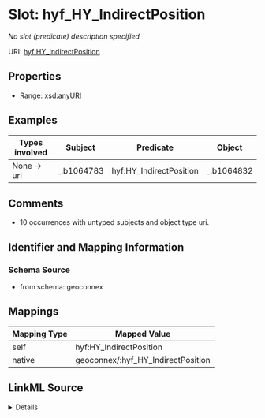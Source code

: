 

# Slot: hyf_HY_IndirectPosition


_No slot (predicate) description specified_





URI: [hyf:HY_IndirectPosition](https://www.opengis.net/def/schema/hy_features/hyfHY_IndirectPosition)



<!-- no inheritance hierarchy -->








## Properties

* Range: [xsd:anyURI](xsd:anyURI)






## Examples

| Types involved | Subject | Predicate | Object |
| --- | --- | --- | --- |
| None → uri | _:b1064783 | hyf:HY_IndirectPosition | _:b1064832 |


## Comments

* 10 occurrences with untyped subjects and object type uri.

## Identifier and Mapping Information







### Schema Source


* from schema: geoconnex




## Mappings

| Mapping Type | Mapped Value |
| ---  | ---  |
| self | hyf:HY_IndirectPosition |
| native | geoconnex/:hyf_HY_IndirectPosition |




## LinkML Source

<details>
```yaml
name: hyf_HY_IndirectPosition
description: No slot (predicate) description specified
comments:
- 10 occurrences with untyped subjects and object type uri.
examples:
- description: None → uri
  object:
    example_object: _:b1064832
    example_predicate: hyf:HY_IndirectPosition
    example_subject: _:b1064783
from_schema: geoconnex
rank: 1000
slot_uri: hyf:HY_IndirectPosition
alias: hyf_HY_IndirectPosition
range: uri

```
</details>